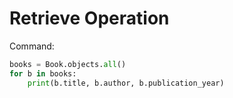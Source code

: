 # Retrieve Operation

Command:
```python
books = Book.objects.all()
for b in books:
    print(b.title, b.author, b.publication_year)